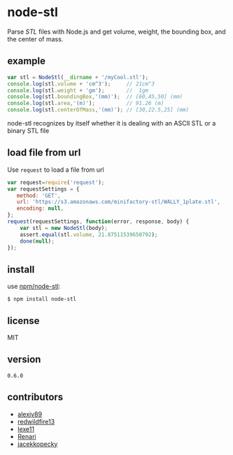 node-stl
========

Parse *STL* files with Node.js and get volume, weight, the bounding box, and the center of mass.

## example

```javascript
var stl = NodeStl(__dirname + '/myCool.stl');
console.log(stl.volume + 'cm^3');     // 21cm^3
console.log(stl.weight + 'gm');       //  1gm
console.log(stl.boundingBox,'(mm)');  // [60,45,50] (mm)
console.log(stl.area,'(m)');          // 91.26 (m)
console.log(stl.centerOfMass,'(mm)'); // [30,22.5,25] (mm)
```
node-stl recognizes by itself whether it is dealing with an ASCII STL or a binary STL file

## load file from url

Use `request` to load a file from url

```javascript
var request=require('request');
var requestSettings = {
   method: 'GET',
   url: 'https://s3.amazonaws.com/minifactory-stl/WALLY_1plate.stl',
   encoding: null,
};
request(requestSettings, function(error, response, body) {
    var stl = new NodeStl(body);
    assert.equal(stl.volume, 21.87511539650792);
    done(null);
});
```

## install

use [npm/node-stl](https://www.npmjs.com/package/node-stl):

```shell
$ npm install node-stl
```

## license

MIT

## version

`0.6.0`

## contributors

- [alexjv89](https://github.com/alexjv89)
- [redwildfire13](https://github.com/redwildfire13)
- [lexe11](https://github.com/lexe11)
- [Renari](https://github.com/Renari)
- [jacekkopecky](https://github.com/jacekkopecky)
